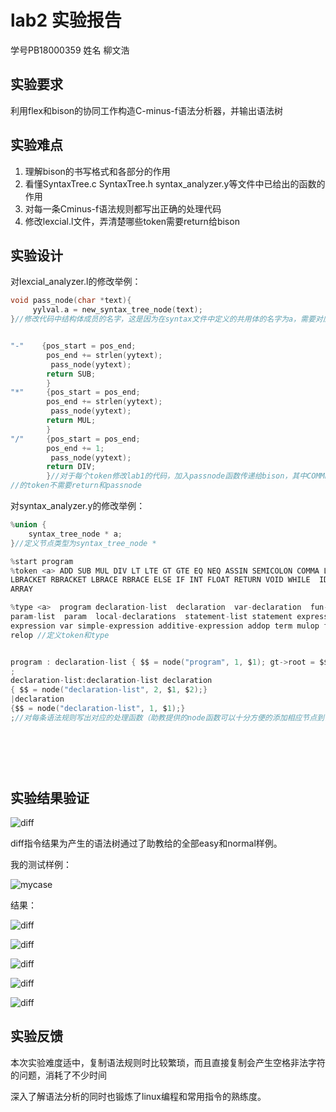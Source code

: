 # lab2 实验报告
学号PB18000359 姓名 柳文浩
## 实验要求

利用flex和bison的协同工作构造C-minus-f语法分析器，并输出语法树

## 实验难点

1. 理解bison的书写格式和各部分的作用
2. 看懂SyntaxTree.c  SyntaxTree.h  syntax_analyzer.y等文件中已给出的函数的作用
3. 对每一条Cminus-f语法规则都写出正确的处理代码
4. 修改lexcial.l文件，弄清楚哪些token需要return给bison

## 实验设计

对lexcial_analyzer.l的修改举例：

```c
void pass_node(char *text){
     yylval.a = new_syntax_tree_node(text);
}//修改代码中结构体成员的名字，这是因为在syntax文件中定义的共用体的名字为a，需要对应


"-"    {pos_start = pos_end;
        pos_end += strlen(yytext);
		 pass_node(yytext);
        return SUB;
        }
"*"     {pos_start = pos_end;
        pos_end += strlen(yytext);
		 pass_node(yytext);
        return MUL;
        }
"/"     {pos_start = pos_end;
        pos_end += 1;
		 pass_node(yytext);
        return DIV;
        }//对于每个token修改lab1的代码，加入passnode函数传递给bison，其中COMMENT EOL等不在语法中出现
//的token不需要return和passnode

```

对syntax_analyzer.y的修改举例：

```c
%union {
	syntax_tree_node * a;
}//定义节点类型为syntax_tree_node *

%start program
%token <a> ADD SUB MUL DIV LT LTE GT GTE EQ NEQ ASSIN SEMICOLON COMMA LPARENTHESE RPARENTHESE 
LBRACKET RBRACKET LBRACE RBRACE ELSE IF INT FLOAT RETURN VOID WHILE  IDENTIFIER INTEGER FLOATPOINT  
ARRAY

%type <a>  program declaration-list  declaration  var-declaration  fun-declaration  type-specifier  params compound-stmt
param-list  param  local-declarations  statement-list statement expression-stmt selection-stmt iteration-stmt return-stmt
expression var simple-expression additive-expression addop term mulop factor integer float call args arg-list
relop //定义token和type


program : declaration-list { $$ = node("program", 1, $1); gt->root = $$; }
;
declaration-list:declaration-list declaration
{ $$ = node("declaration-list", 2, $1, $2);}
|declaration
{$$ = node("declaration-list", 1, $1);}
;//对每条语法规则写出对应的处理函数（助教提供的node函数可以十分方便的添加相应节点到语法树）
    
    
    
    
    
```



## 实验结果验证
![diff](./figs/diff.png)

diff指令结果为产生的语法树通过了助教给的全部easy和normal样例。

我的测试样例：

![mycase](./figs/mytestcase.png)

结果：

![diff](./figs/out1.png)

![diff](./figs/out2.png)

![diff](./figs/out3.png)

![diff](./figs/out4.png)

![diff](./figs/out5.png)



## 实验反馈

本次实验难度适中，复制语法规则时比较繁琐，而且直接复制会产生空格非法字符的问题，消耗了不少时间

深入了解语法分析的同时也锻炼了linux编程和常用指令的熟练度。
